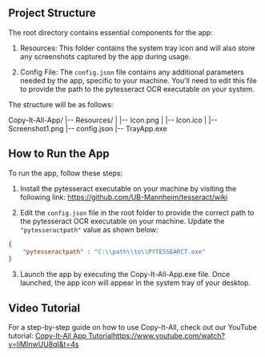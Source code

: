 
## Project Structure

The root directory contains essential components for the app:

1. Resources: This folder contains the system tray icon and will also store any screenshots captured by the app during usage.

2. Config File: The `config.json` file contains any additional parameters needed by the app, specific to your machine. You'll need to edit this file to provide the path to the pytesseract OCR executable on your system.

The structure will be as follows:

Copy-It-All-App/
|-- Resources/
| |-- Icon.png
| |-- Icon.ico
| |-- Screenshot1.png
|-- config.json
|-- TrayApp.exe


## How to Run the App

To run the app, follow these steps:

1. Install the pytesseract executable on your machine by visiting the following link:
   https://github.com/UB-Mannheim/tesseract/wiki

2. Edit the `config.json` file in the root folder to provide the correct path to the pytesseract OCR executable on your machine. Update the `"pytesseractpath"` value as shown below:

```json
{
    "pytesseractpath" : "C:\\path\\to\\PYTESSEARCT.exe"
}
```
3. Launch the app by executing the Copy-It-All-App.exe file. Once launched, the app icon will appear in the system tray of your desktop.

## Video Tutorial
For a step-by-step guide on how to use Copy-It-All, check out our YouTube tutorial: [Copy-It-All App Tutorial](https://www.youtube.com/watch?v=liMInwUU8qI&t=4s)https://www.youtube.com/watch?v=liMInwUU8qI&t=4s
